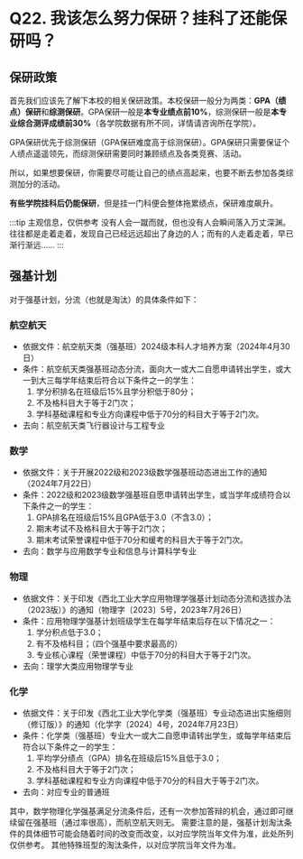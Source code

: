 # Q22. 我该怎么努力保研？挂科了还能保研吗？

## 保研政策

首先我们应该先了解下本校的相关保研政策。本校保研一般分为两类：**GPA（绩点）保研**和**综测保研**。GPA保研一般是**本专业绩点前10%**，综测保研一般是**本专业综合测评成绩前30%**（各学院数据有所不同，详情请咨询所在学院）。

GPA保研优先于综测保研（GPA保研难度高于综测保研）。GPA保研只需要保证个人绩点遥遥领先，而综测保研需要同时兼顾绩点及各类竞赛、活动。

所以，如果想要保研，你需要尽可能让自己的绩点高起来，也要不断去参加各类综测加分的活动。

**有些学院挂科后仍能保研**，但是挂一门科便会整体拖累绩点，保研难度飙升。

:::tip 主观信息，仅供参考
没有人会一蹴而就，但也没有人会瞬间落入万丈深渊。往往都是走着走着，发现自己已经远远超出了身边的人；而有的人走着走着，早已渐行渐远……
:::

## 强基计划

对于强基计划，分流（也就是淘汰）的具体条件如下：

### 航空航天

- 依据文件：航空航天类（强基班）2024级本科人才培养方案（2024年4月30日）
- 条件：航空航天类强基班动态分流，面向大一或大二自愿申请转出学生，或大一到大三每学年结束后符合以下条件之一的学生：
    1. 学分积排名在班级后15%且学分积低于80分；
    2. 不及格科目大于等于2门次；
    3. 学科基础课程和专业方向课程中低于70分的科目大于等于2门次。
- 去向：航空航天类飞行器设计与工程专业
  
### 数学
  
 - 依据文件：关于开展2022级和2023级数学强基班动态进出工作的通知（2024年7月22日）
 - 条件：2022级和2023级数学强基班自愿申请转出学生，或当学年成绩符合以下条件之一的学生：
    1. GPA排名在班级后15%且GPA低于3.0（不含3.0）；
    2. 期末考试不及格科目大于等于2门次；
    3. 期末考试荣誉课程中低于70分和缓考的科目大于等于2门次。
 - 去向：数学与应用数学专业和信息与计算科学专业

### 物理
 - 依据文件：关于印发《西北工业大学应用物理学强基计划动态分流和选拔办法（2023版）》的通知（物理字〔2023〕5号，2023年7月26日）
 - 条件：应用物理学强基计划班级学生在每学年结束后存在以下情况之一：
    1. 学分积点低于3.0；
    2. 有不及格科目；（四个强基中要求最高的）
    3. 专业核心课程（荣誉课程）中低于70分的科目大于等于2门次。
 - 去向：理学大类应用物理学专业


### 化学
 - 依据文件：关于印发《西北工业大学化学类（强基班）专业动态进出实施细则（修订版）》的通知（化学字〔2024〕4号，2024年7月23日）
 - 条件：化学类（强基班）专业大一或大二自愿申请转出学生，或每学年结束后符合以下条件之一的学生：
    1. 平均学分绩点（GPA）排名在班级后15%且低于3.0；
    2. 不及格科目大于等于2门次；
    3. 学科基础课程和专业方向课程中低于70分的科目大于等于2门次。
 - 去向：对应专业的普通班

其中，数学物理化学强基满足分流条件后，还有一次参加答辩的机会，通过即可继续留在强基班（通过率很高），而航空航天则无。
需要注意的是，强基计划淘汰条件的具体细节可能会随着时间的改变而改变，以对应学院当年文件为准，此处所列仅供参考。
其他特殊班型的淘汰条件，以对应学院当年文件为准。
